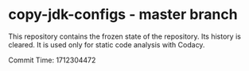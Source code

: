 # copy-jdk-configs - master branch

This repository contains the frozen state of the repository.
Its history is cleared. It is used only for static code
analysis with Codacy.

Commit Time: 1712304472